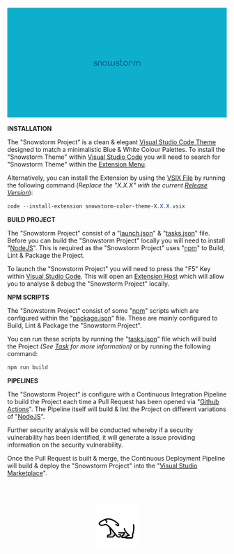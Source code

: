 <!-- markdownlint-disable-file MD033 -->
<!-- markdownlint-disable-file MD036 -->
<!-- markdownlint-disable-file MD041 -->
![Snowstorm](img/snowstorm_backdrop.png)

**INSTALLATION**

The "Snowstorm Project" is a clean & elegant [Visual Studio Code Theme][1] designed
to match a minimalistic Blue & White Colour Palettes. To install the "Snowstorm
Theme" within [Visual Studio Code][1] you will need to search for "Snowstorm
Theme" within the [Extension Menu][2].  

Alternatively, you can install the Extension by using the [VSIX File][3] by running
the following command (_Replace the "X.X.X" with the current [Release Version][4]_):

```powershell
code --install-extension snowstorm-color-theme-X.X.X.vsix
```

**BUILD PROJECT**

The "Snowstorm Project" consist of a "[launch.json][5]" & "[tasks.json][6]" file.
Before you can build the "Snowstorm Project" locally you will need to install
"[NodeJS][7]". This is required as the "Snowstorm Project" uses "[npm][8]" to
Build, Lint & Package the Project.

To launch the "Snowstorm Project" you will need to press the "F5" Key within
[Visual Studio Code][1]. This will open an [Extension Host][9] which will allow
you to analyse & debug the "Snowstorm Project" locally.

**NPM SCRIPTS**

The "Snowstorm Project" consist of some "[npm][8]" scripts which are configured
within the "[package.json][10]" file. These are mainly configured to Build, Lint
& Package the "Snowstorm Project".

You can run these scripts by running the "[tasks.json][6]" file which will build
the Project _(See [Task][11] for more information)_ or by running the following
command:

```powershell
npm run build
```

**PIPELINES**

The "Snowstorm Project" is configure with a Continuous Integration Pipeline to
build the Project each time a Pull Request has been opened via "[Github Actions][12]".
The Pipeline itself will build & lint the Project on different variations of
"[NodeJS][7]".

Further security analysis will be conducted whereby if a security vulnerability
has been identified, it will generate a issue providing information on the
security vulnerability.

Once the Pull Request is built & merge, the Continuous Deployment Pipeline will
build & deploy the "Snowstorm Project" into the "[Visual Studio Marketplace][13]".

<p align="center">
    <img src="./img/polar-bear.png" style="width: 100px; padding: 50px;" />
</p>

[1]: https://code.visualstudio.com/ "Visual Studio Code"
[2]: https://code.visualstudio.com/docs/editor/extension-marketplace "Extension Marketplace"
[3]: https://code.visualstudio.com/docs/editor/extension-marketplace#_install-from-a-vsix "VSIX File"
[4]: https://github.com/ShaidK/Snowstorm/releases "Snowstorm Project"
[5]: https://github.com/ShaidK/Snowstorm/blob/build/.vscode/launch.json "Project File"
[6]: https://github.com/ShaidK/Snowstorm/blob/build/.vscode/tasks.json "Project File"
[7]: https://nodejs.org/en/ "NodeJS"
[8]: https://www.npmjs.com/ "NPM"
[9]: https://code.visualstudio.com/api/advanced-topics/extension-host "Extension Host"
[10]: https://github.com/ShaidK/Snowstorm/blob/build/package.json "Package JSON"
[11]: https://code.visualstudio.com/Docs/editor/tasks "Task"
[12]: https://docs.github.com/en/actions "Github Actions"
[13]: https://marketplace.visualstudio.com/ "Visual Studio Marketplace"
